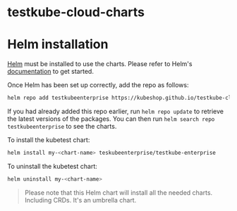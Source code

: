# testkube-cloud-charts

# Helm installation

[Helm](https://helm.sh) must be installed to use the charts.  Please refer to
Helm's [documentation](https://helm.sh/docs) to get started.

Once Helm has been set up correctly, add the repo as follows:
```sh
helm repo add testkubeenterprise https://kubeshop.github.io/testkube-cloud-charts
```

If you had already added this repo earlier, run `helm repo update` to retrieve
the latest versions of the packages.  You can then run `helm search repo
testkubeenterprise` to see the charts.

To install the kubetest chart:
```sh
helm install my-<chart-name> teskubeenterprise/testkube-enterprise
```
To uninstall the kubetest chart:
```sh
helm uninstall my-<chart-name>
```
> Please note that this Helm chart will install all the needed charts. Including CRDs. It's an umbrella chart.